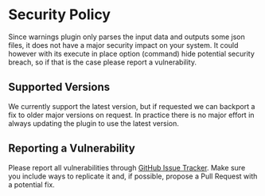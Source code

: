 Security Policy
===============

Since warnings plugin only parses the input data and outputs some json files, it
does not have a major security impact on your system. It could however with its
execute in place option (command) hide potential security breach, so if that is
the case please report a vulnerability.


Supported Versions
------------------

We currently support the latest version, but if requested we can backport a fix
to older major versions on request. In practice there is no major effort in
always updating the plugin to use the latest version.

Reporting a Vulnerability
-------------------------

Please report all vulnerabilities through [GitHub Issue Tracker](https://github.com/melexis/warnings-plugin/issues).
Make sure you include ways to replicate it and, if possible, propose a Pull
Request with a potential fix.
